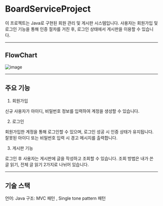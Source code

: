 # BoardServiceProject

이 프로젝트는 Java로 구현된 회원 관리 및 게시판 시스템입니다.
사용자는 회원가입 및 로그인 기능을 통해 인증 절차를 거친 후, 로그인 상태에서 게시판을 이용할 수 있습니다.


---


## FlowChart
![image](https://github.com/user-attachments/assets/81e5e155-a971-4af1-8999-ecb09343a746)




---

## 주요 기능



1. 회원가입

신규 사용자가 아이디, 비밀번호 정보를 입력하여 계정을 생성할 수 있습니다.


2. 로그인 

회원가입한 계정을 통해 로그인할 수 있으며, 로그인 성공 시 인증 상태가 유지됩니다.
잘못된 아이디 또는 비밀번호 입력 시 경고 메시지를 출력합니다.

3. 게시판 기능

로그인 후 사용자는 게시판에 글을 작성하고 조회할 수 있습니다.
조회 방법은 내가 쓴 글 읽기, 전체 글 읽기 2가지로 나뉘어 있습니다.



---

## 기술 스택
언어: Java
구조: MVC 패턴 , Single tone pattern 패턴
